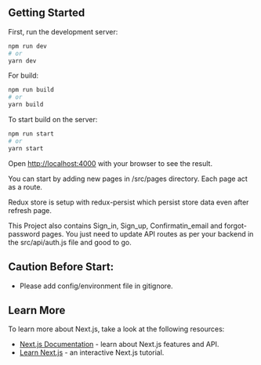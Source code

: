 ## Getting Started

First, run the development server:

```bash
npm run dev
# or
yarn dev
```

For build:

```bash
npm run build
# or
yarn build
```

To start build on the server:

```bash
npm run start
# or
yarn start
```
Open [http://localhost:4000](http://localhost:4000) with your browser to see the result.

You can start by adding new pages in /src/pages directory. Each page act as a route.

Redux store is setup with redux-persist which persist store data even after refresh page.

This Project also contains Sign_in, Sign_up, Confirmatin_email and forgot-password pages. You just need to update API routes as per your backend in the src/api/auth.js file and good to go.

## Caution Before Start: 

- Please add config/environment file in gitignore.

## Learn More

To learn more about Next.js, take a look at the following resources:

- [Next.js Documentation](https://nextjs.org/docs) - learn about Next.js features and API.
- [Learn Next.js](https://nextjs.org/learn) - an interactive Next.js tutorial.
